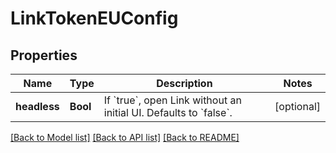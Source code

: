 # LinkTokenEUConfig

## Properties
Name | Type | Description | Notes
------------ | ------------- | ------------- | -------------
**headless** | **Bool** | If &#x60;true&#x60;, open Link without an initial UI. Defaults to &#x60;false&#x60;. | [optional] 

[[Back to Model list]](../README.md#documentation-for-models) [[Back to API list]](../README.md#documentation-for-api-endpoints) [[Back to README]](../README.md)


